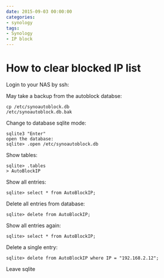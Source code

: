 ```yaml
--- 
date: 2015-09-03 00:00:00
categories:
- synology
tags: 
- Synology
- IP block
---
```

# How to clear blocked IP list

Login to your NAS by ssh:

May take a backup from the autoblock databse:

    cp /etc/synoautoblock.db
    /etc/synoautoblock.db.bak

Change to database sqlite mode:

    sqlite3 "Enter"
    open the database:
    sqlite> .open /etc/synoautoblock.db

Show tables:
    
    sqlite> .tables
    > AutoBlockIP

Show all entries:
    
    sqlite> select * from AutoBlockIP;

Delete all entries from database:    
    
    sqlite> delete from AutoBlockIP;

Show all entries again:

    sqlite> select * from AutoBlockIP;

Delete a single entry:

    sqlite> delete from AutoBlockIP where IP = "192.168.2.12";

Leave sqlite
